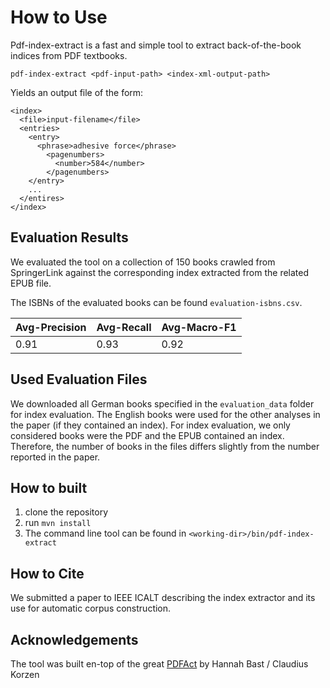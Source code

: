 # How to Use

Pdf-index-extract is a fast and simple tool to extract back-of-the-book indices from PDF textbooks.

`pdf-index-extract <pdf-input-path> <index-xml-output-path>`

Yields an output file of the form:

    <index>
      <file>input-filename</file>
      <entries>
        <entry>
          <phrase>adhesive force</phrase>
            <pagenumbers>
              <number>584</number>
            </pagenumbers>
        </entry>
        ...
      </entires>
    </index>


## Evaluation Results

We evaluated the tool on a collection of 150 books crawled from SpringerLink
against the corresponding index extracted from the related EPUB file.

The ISBNs of the evaluated books can be found `evaluation-isbns.csv`.

| Avg-Precision  | Avg-Recall | Avg-Macro-F1 | 
| -----| -------- | ------ | 
| 0.91  | 0.93  | 0.92  |


## Used Evaluation Files

We downloaded all German books specified in the `evaluation_data` folder for index evaluation.
The English books were used for the other analyses in the paper (if they contained an index).
For index evaluation, we only considered books were the PDF and the EPUB contained an index.
Therefore, the number of books in the files differs slightly from the number reported in the paper.


## How to built

1. clone the repository
2. run  `mvn install`
3. The command line tool can be found in `<working-dir>/bin/pdf-index-extract`


## How to Cite

We submitted a paper to IEEE ICALT describing the index extractor and its use for automatic corpus construction.

## Acknowledgements

The tool was built en-top of the great [PDFAct](https://github.com/ad-freiburg/pdfact) by Hannah Bast / Claudius Korzen






